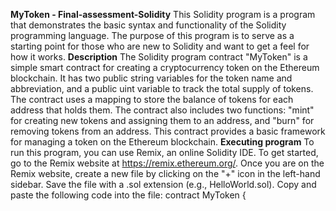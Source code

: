**MyToken - Final-assessment-Solidity**
This Solidity program is a program that demonstrates the basic syntax and functionality of the Solidity programming language. The purpose of this program is to serve as a starting point for those who are new to Solidity and want to get a feel for how it works.
**Description**
The Solidity program contract "MyToken" is a simple smart contract for creating a cryptocurrency token on the Ethereum blockchain. It has two public string variables for the token name and abbreviation, and a public uint variable to track the total supply of tokens. The contract uses a mapping to store the balance of tokens for each address that holds them. The contract also includes two functions: "mint" for creating new tokens and assigning them to an address, and "burn" for removing tokens from an address. This contract provides a basic framework for managing a token on the Ethereum blockchain.
**Executing program**
To run this program, you can use Remix, an online Solidity IDE. To get started, go to the Remix website at https://remix.ethereum.org/.
Once you are on the Remix website, create a new file by clicking on the "+" icon in the left-hand sidebar. Save the file with a .sol extension (e.g., HelloWorld.sol). Copy and paste the following code into the file: contract MyToken {
